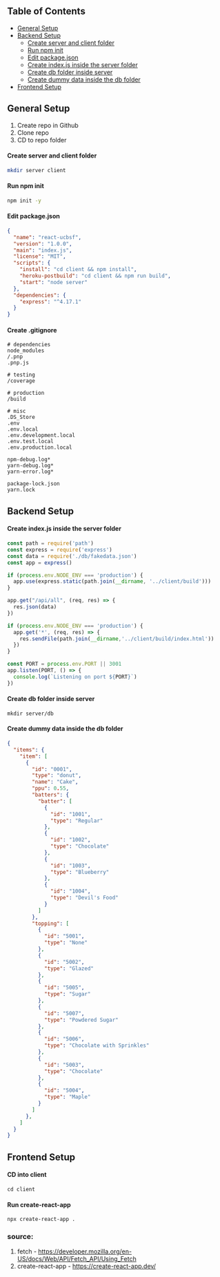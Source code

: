 ## Table of Contents

- [General Setup](#general-setup)
- [Backend Setup](#backend-setup)
  - [Create server and client folder](#create-server-and-client-folder)
  - [Run npm init](#run-npm-init)
  - [Edit package.json](#edit-package.json)
  - [Create index.js inside the server folder](#create-index.js-inside-the-server-folder)
  - [Create db folder inside server](#create-db-folder-inside-server)
  - [Create dummy data inside the db folder](#create-dummy-data-inside-the-db-folder)
- [Frontend Setup](#frontend-setup)
## General Setup
1. Create repo in Github
2. Clone repo 
3. CD to repo folder
#### Create server and client folder
```sh
mkdir server client
```
#### Run npm init
```sh
npm init -y
```
#### Edit package.json
```json
{
  "name": "react-ucbsf",
  "version": "1.0.0",
  "main": "index.js",
  "license": "MIT",
  "scripts": {
    "install": "cd client && npm install",
    "heroku-postbuild": "cd client && npm run build",
    "start": "node server"
  },
  "dependencies": {
    "express": "^4.17.1"
  }
}
```
#### Create .gitignore
```
# dependencies
node_modules
/.pnp
.pnp.js

# testing
/coverage

# production
/build

# misc
.DS_Store
.env
.env.local
.env.development.local
.env.test.local
.env.production.local

npm-debug.log*
yarn-debug.log*
yarn-error.log*

package-lock.json
yarn.lock
```
## Backend Setup
#### Create index.js inside the server folder
```javascript
const path = require('path')
const express = require('express')
const data = require('./db/fakedata.json')
const app = express()

if (process.env.NODE_ENV === 'production') {
  app.use(express.static(path.join(__dirname, '../client/build')))
}

app.get("/api/all", (req, res) => {
  res.json(data)
})

if (process.env.NODE_ENV === 'production') {
  app.get('*', (req, res) => {
    res.sendFile(path.join(__dirname,'../client/build/index.html'))
  })
}

const PORT = process.env.PORT || 3001
app.listen(PORT, () => {
  console.log(`Listening on port ${PORT}`)
})
```
#### Create db folder inside server
```
mkdir server/db
```
#### Create dummy data inside the db folder
```json
{
  "items": {
    "item": [
      {
        "id": "0001",
        "type": "donut",
        "name": "Cake",
        "ppu": 0.55,
        "batters": {
          "batter": [
            {
              "id": "1001",
              "type": "Regular"
            },
            {
              "id": "1002",
              "type": "Chocolate"
            },
            {
              "id": "1003",
              "type": "Blueberry"
            },
            {
              "id": "1004",
              "type": "Devil's Food"
            }
          ]
        },
        "topping": [
          {
            "id": "5001",
            "type": "None"
          },
          {
            "id": "5002",
            "type": "Glazed"
          },
          {
            "id": "5005",
            "type": "Sugar"
          },
          {
            "id": "5007",
            "type": "Powdered Sugar"
          },
          {
            "id": "5006",
            "type": "Chocolate with Sprinkles"
          },
          {
            "id": "5003",
            "type": "Chocolate"
          },
          {
            "id": "5004",
            "type": "Maple"
          }
        ]
      },
    ]
  }
}
```
## Frontend Setup
#### CD into client
```
cd client
```
#### Run create-react-app
```
npx create-react-app .
```
### source:
1. fetch - https://developer.mozilla.org/en-US/docs/Web/API/Fetch_API/Using_Fetch
2. create-react-app - https://create-react-app.dev/